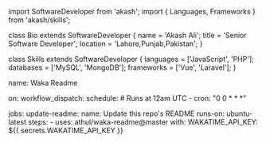 import SoftwareDeveloper from 'akash'; 
import { Languages, Frameworks } from 'akash/skills';

class Bio extends SoftwareDeveloper {
  name     = 'Akash Ali';
  title    = 'Senior Software Developer';
  location = 'Lahore,Punjab,Pakistan';
}

class Skills extends SoftwareDeveloper {
  languages  = ['JavaScript', 'PHP'];
  databases  = ['MySQL', 'MongoDB'];
  frameworks = ['Vue', 'Laravel'];
}


name: Waka Readme

on:
  workflow_dispatch:
  schedule:
    # Runs at 12am UTC
    - cron: "0 0 * * *"

jobs:
  update-readme:
    name: Update this repo's README
    runs-on: ubuntu-latest
    steps:
      - uses: athul/waka-readme@master
        with:
          WAKATIME_API_KEY: ${{ secrets.WAKATIME_API_KEY }}
